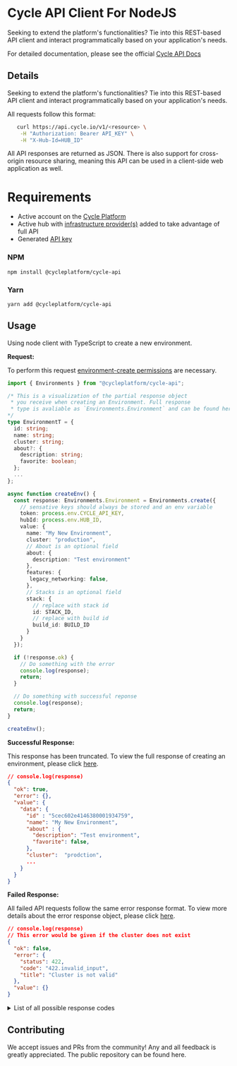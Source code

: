 # Cycle API Client For NodeJS

Seeking to extend the platform's functionalities? Tie into this REST-based API client and interact programmatically based on your application's needs.

For detailed documentation, please see the official [Cycle API Docs](https://docs.cycle.io/api/introduction)

## Details

Seeking to extend the platform's functionalities? Tie into this REST-based API client and interact programmatically based on your application's needs.

All requests follow this format:

```bash
   curl https://api.cycle.io/v1/<resource> \
    -H "Authorization: Bearer API_KEY" \
    -H "X-Hub-Id=HUB_ID"
```

All API responses are returned as JSON. There is also support for cross-origin resource sharing, meaning this API can be used in a client-side web application as well.

# Requirements

- Active account on the [Cycle Platform](https://portal.cycle.io)
- Active hub with [infrastructure provider(s)](https://docs.cycle.io/infrastructure/providers/adding-providers/) added to take advantage of full API
- Generated [API key](https://docs.cycle.io/hubs/api-access/generating-api-keys/)

### NPM

`npm install @cycleplatform/cycle-api`

### Yarn

`yarn add @cycleplatform/cycle-api`

## Usage

Using node client with TypeScript to create a new environment.

**Request:**

To perform this request [environment-create permissions](https://docs.cycle.io/hubs/members-permissions/roles-and-permissions/) are necessary.

```typescript
import { Environments } from "@cycleplatform/cycle-api";

/* This is a visualization of the partial response object
 * you receive when creating an Environment. Full response
 * type is avaliable as `Environments.Environment` and can be found here
*/
type EnvironmentT = {
  id: string;
  name: string;
  cluster: string;
  about?: {
    description: string;
    favorite: boolean;
  };
  ...
};

async function createEnv() {
  const response: Environments.Environment = Environments.create({
    // sensative keys should always be stored and an env variable
    token: process.env.CYCLE_API_KEY,
    hubId: process.env.HUB_ID,
    value: {
      name: "My New Environment",
      cluster: "production",
      // About is an optional field
      about: {
        description: "Test environment"
      },
      features: {
       legacy_networking: false,
      },
      // Stacks is an optional field
      stack: {
        // replace with stack id
        id: STACK_ID,
        // replace with build id
        build_id: BUILD_ID
      }
    }
  });

  if (!response.ok) {
    // Do something with the error
    console.log(response);
    return;
  }

  // Do something with successful reponse
  console.log(response);
  return;
}

createEnv();
```

**Successful Response:**

This response has been truncated. To view the full response of creating an environment, please click [here](https://docs.cycle.io/api/environments/the-environment-resource).

```json
// console.log(response)
{
  "ok": true,
  "error": {},
  "value": {
    "data": {
      "id" : "5cec602e4146380001934759",
      "name": "My New Environment",
      "about" : {
        "description": "Test environment",
        "favorite": false,
      },
      "cluster":  "prodction",
      ...
    }
  }
}
```

**Failed Response:**

All failed API requests follow the same error response format. To view more details about the error response object, please click [here](https://docs.cycle.io/api/basics/errors).

```json
// console.log(response)
// This error would be given if the cluster does not exist
{
  "ok": false,
  "error": {
    "status": 422,
    "code": "422.invalid_input",
    "title": "Cluster is not valid"
  },
  "value": {}
}
```

<details>
<summary>List of all possible response codes</summary>
- Cycle Specific Errors
  - 0.network_error
  - 0.parse_error
- 400 Errors
  - 400.invalid_syntax
  - 401.auth_invalid
  - 401.auth_expired
  - 401.no_cookie
  - 401.unauthorized_application
  - 403.mismatch
  - 403.not_ready
  - 403.expired
  - 403.restricted_portal
  - 403.permissions
  - 403.invalid_ip
  - 403.invalid_state
  - 403.not_approved
  - 403.not_allowed
  - 403.2fa_required
  - 403.2fa_failed
  - 403.new_application_capabilities
  - 403.tier_restricted
  - 404.hub
  - 404.hub.invitation
  - 404.sdn_network
  - 404.environment
  - 404.hub.api_key
  - 404.uri
  - 404.provider
  - 404.stack
  - 404.notification
  - 404.stack_build
  - 404.stack_hook
  - 404.image
  - 404.job
  - 404.order
  - 404.billing_service
  - 404.billing_credit
  - 404.invoice
  - 404.node
  - 404.infrastructure_location
  - 404.infrastructure_ip
  - 404.infrastructure_server
  - 404.infrastructure_model
  - 404.account
  - 404.container
  - 404.vpn_account
  - 404.instance
  - 404.dns_zone
  - 404.dns_record
  - 404.cluster
  - 404.email_verification
  - 404.promo_code
  - 404.billing.tier
  - 404.payment_method
  - 404.hub.membership
  - 404.announcement
  - 404.ha_service_session
  - 409.duplicate_found
  - 415.invalid_content_type
  - 422.missing_argument
  - 422.invalid_argument
  - 422.invalid_input
  - 422.not_compatible
  - 422.already_exists
  - 429.rate_limiting
- 500 Errors
  - 500.database
  - 500.database_insert
  - 500.database_update
  - 500.database_remove
  - 500.jobd
  - 500.unknown
  - 500.email
  - 500.payment_gateway
  - 503.not_ready
  - 503.not_enabled
  - 503.dependency_not_enabled
</details>

## Contributing

We accept issues and PRs from the community! Any and all feedback is greatly appreciated. The public repository can be found here.
